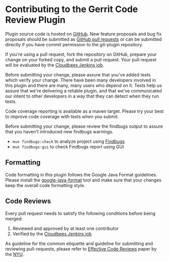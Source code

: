 Contributing to the Gerrit Code Review Plugin
==============================

Plugin source code is hosted on [GitHub](https://github.com/jenkinsci/gerrit-code-review-plugin).
New feature proposals and bug fix proposals should be submitted as
[GitHub pull requests](https://help.github.com/articles/creating-a-pull-request)
or can be submitted directly if you have commit permission to the
git-plugin repository.

If you're using a pull request, fork the repository on GitHub, prepare
your change on your forked copy, and submit a pull request.  Your pull
request will be evaluated by the
[Cloudbees Jenkins job](https://ci.jenkins.io/job/Plugins/job/gerrit-code-review-plugin/).

Before submitting your change, please assure that you've added tests
which verify your change.  There have been many developers involved in
this plugin and there are many, many users who depend on it.
Tests help us assure that we're delivering a reliable plugin,
and that we've communicated our intent to other developers in a way
that they can detect when they run tests.

Code coverage reporting is available as a maven target.  Please try
your best to improve code coverage with tests when you submit.

Before submitting your change, please review the findbugs output to
assure that you haven't introduced new findbugs warnings.
- `mvn findbugs:check` to analyze project using [Findbugs](http://findbugs.sourceforge.net/)
- `mvn findbugs:gui` to check Findbugs report using GUI

## Formatting

Code formatting in this plugin follows the Google Java Format guidelines.
Please install the [google-java-format](https://github.com/google/google-java-format) tool
and make sure that your changes keep the overall code formatting style.

## Code Reviews

Every pull request needs to satisfy the following conditions before being merged:

1. Reviewed and approved by at least one contributor
2. Verified by the [Cloudbees Jenkins job](https://ci.jenkins.io/job/Plugins/job/gerrit-code-review-plugin/)

As guideline for the common etiquette and guideline for submitting and reviewing pull-requests,
please refer to [Effective Code Reviews](https://nyu-cds.github.io/effective-code-reviews/) paper by the [NYU](https://www.nyu.edu/).
